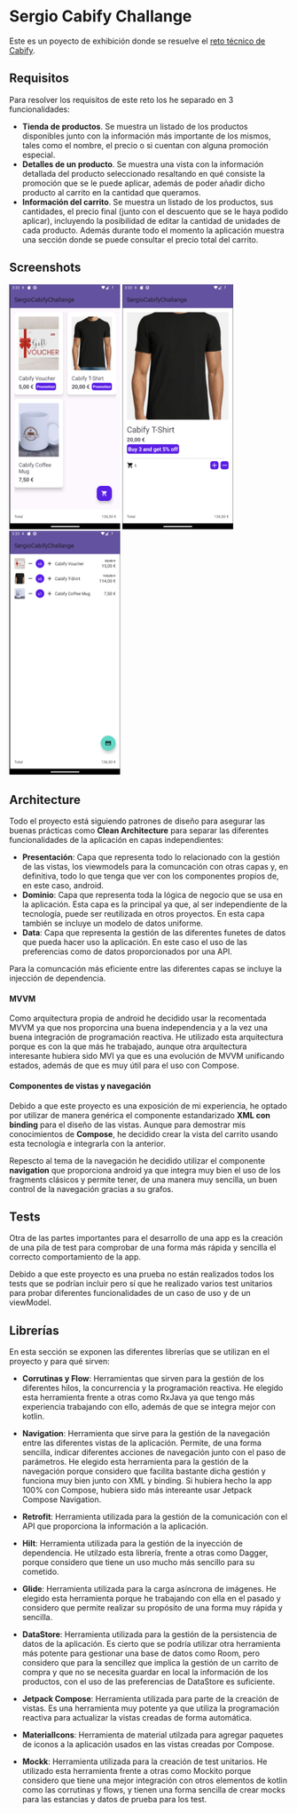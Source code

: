 
# Sergio Cabify Challange

Este es un poyecto de exhibición donde se resuelve el [reto técnico de Cabify](https://github.com/cabify/MobileChallenge).


## Requisitos
Para resolver los requisitos de este reto los he separado en 3 funcionalidades:

- **Tienda de productos**. Se muestra un listado de los productos disponibles junto con la información más importante de los mismos, tales como el nombre, el precio o si cuentan con alguna promoción especial.
- **Detalles de un producto**. Se muestra una vista con la información detallada del producto seleccionado resaltando en qué consiste la promoción que se le puede aplicar, además de poder añadir dicho producto al carrito en la cantidad que queramos.
- **Información del carrito**. Se muestra un listado de los productos, sus cantidades, el precio final (junto con el descuento que se le haya podido aplicar), incluyendo la posibilidad de editar la cantidad de unidades de cada producto. Además durante todo el momento la aplicación muestra una sección donde se puede consultar el precio total del carrito.


## Screenshots
<img src="https://github.com/SergioMunozGomez1996/SergioCabifyCallange/blob/master/screenshots/Store_Screenshot.png?raw=true" width="200"> <img src="https://github.com/SergioMunozGomez1996/SergioCabifyCallange/blob/master/screenshots/Item_Details_Screenshot.png?raw=true" width="200"> <img src="https://github.com/SergioMunozGomez1996/SergioCabifyCallange/blob/master/screenshots/Cart_Screenshot.png?raw=true" width="200">


## Architecture
Todo el proyecto está siguiendo patrones de diseño para asegurar las buenas prácticas como **Clean Architecture** para separar las diferentes funcionalidades de la aplicación en capas independientes:

- **Presentación**: Capa que representa todo lo relacionado con la gestión de las vistas, los viewmodels para la comuncación con otras capas y, en definitiva, todo lo que tenga que ver con los componentes propios de, en este caso, android.
- **Dominio**: Capa que representa toda la lógica de negocio que se usa en la aplicación. Esta capa es la principal ya que, al ser independiente de la tecnología, puede ser reutilizada en otros proyectos. En esta capa también se incluye un modelo de datos uniforme.
- **Data**: Capa que representa la gestión de las diferentes funetes de datos que pueda hacer uso la aplicación. En este caso el uso de las preferencias como de datos proporcionados por una API.

Para la comuncación más eficiente entre las diferentes capas se incluye la injección de dependencia.

#### MVVM
Como arquitectura propia de android he decidido usar la recomentada MVVM ya que nos proporcina una buena independencia y a la vez una buena integración de programación reactiva. He utilizado esta arquitectura porque es con la que más he trabajado, aunque otra arquitectura interesante hubiera sido MVI ya que es una evolución de MVVM unificando estados, además de que es muy útil para el uso con Compose.

#### Componentes de vistas y navegación
Debido a que este proyecto es una exposición de mi experiencia, he optado por utilizar de manera genérica el componente estandarizado **XML con binding** para el diseño de las vistas. Aunque para demostrar mis conocimientos de **Compose**, he decidido crear la vista del carrito usando esta tecnología e integrarla con la anterior.

Repescto al tema de la navegación he decidido utilizar el componente **navigation** que proporciona android ya que integra muy bien el uso de los fragments clásicos y permite tener, de una manera muy sencilla, un buen control de la navegación gracias a su grafos.
## Tests

Otra de las partes importantes para el desarrollo de una app es la creación de una pila de test para comprobar de una forma más rápida y sencilla el correcto comportamiento de la app.

Debido a que este proyecto es una prueba no están realizados todos los tests que se podrían incluir pero sí que he realizado varios test unitarios para probar diferentes funcionalidades de un caso de uso y de un viewModel.

## Librerías
En esta sección se exponen las diferentes librerías que se utilizan en el proyecto y para qué sirven:

- **Corrutinas y Flow**: Herramientas que sirven para la gestión de los diferentes hilos, la concurrencia y la programación reactiva. He elegido esta herramienta frente a otras como RxJava ya que tengo más experiencia trabajando con ello, además de que se integra mejor con kotlin.

- **Navigation**: Herramienta que sirve para la gestión de la navegación entre las diferentes vistas de la aplicación. Permite, de una forma sencilla, indicar diferentes acciones de navegación junto con el paso de parámetros. He elegido esta herramienta para la gestión de la navegación porque considero que facilita bastante dicha gestión y funciona muy bien junto con XML y binding. Si hubiera hecho la app 100% con Compose, hubiera sido más intereante usar Jetpack Compose Navigation.

- **Retrofit**: Herramienta utilizada para la gestión de la comunicación con el API que proporciona la información a la aplicación.

- **Hilt**: Herramienta utilizada para la gestión de la inyección de dependencia. He utilzado esta librería, frente a otras como Dagger, porque considero que tiene un uso mucho más sencillo para su cometido.

- **Glide**: Herramienta utilizada para la carga asíncrona de imágenes. He elegido esta herramienta porque he trabajando con ella en el pasado y considero que permite realizar su propósito de una forma muy rápida y sencilla.

- **DataStore**: Herramienta utilizada para la gestión de la persistencia de datos de la aplicación. Es cierto que se podría utilizar otra herramienta más potente para gestionar una base de datos como Room, pero considero que para la sencillez que implica la gestión de un carrito de compra y que no se necesita guardar en local la información de los productos, con el uso de las preferencias de DataStore es suficiente.

- **Jetpack Compose**: Herramienta utilizada para parte de la creación de vistas. Es una herramienta muy potente ya que utiliza la programación reactiva para actualizar la vistas creadas de forma automática.

- **MaterialIcons**: Herramienta de material utilzada para agregar paquetes de iconos a la aplicación usados en las vistas creadas por Compose.

- **Mockk**: Herramienta utilizada para la creación de test unitarios. He utilizado esta herramienta frente a otras como Mockito porque considero que tiene una mejor integración con otros elementos de kotlin como las corrutinas y flows, y tienen una forma sencilla de crear mocks para las estancias y datos de prueba para los test.


